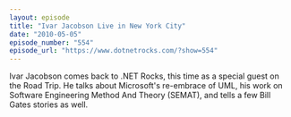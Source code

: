 ```yaml
---
layout: episode
title: "Ivar Jacobson Live in New York City"
date: "2010-05-05"
episode_number: "554"
episode_url: "https://www.dotnetrocks.com/?show=554"
---
```


Ivar Jacobson comes back to .NET Rocks, this time as a special guest on the Road Trip. He talks about Microsoft's re-embrace of UML, his work on Software Engineering Method And Theory (SEMAT), and tells a few Bill Gates stories as well.
